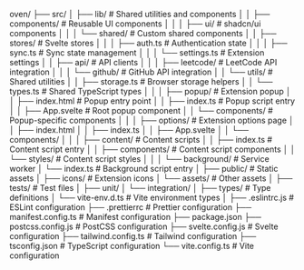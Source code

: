 oven/
├── src/
│   ├── lib/                    # Shared utilities and components
│   │   ├── components/         # Reusable UI components
│   │   │   ├── ui/             # shadcn/ui components
│   │   │   └── shared/         # Custom shared components
│   │   ├── stores/             # Svelte stores
│   │   │   ├── auth.ts         # Authentication state
│   │   │   ├── sync.ts         # Sync state management
│   │   │   └── settings.ts     # Extension settings
│   │   ├── api/                # API clients
│   │   │   ├── leetcode/       # LeetCode API integration
│   │   │   └── github/         # GitHub API integration
│   │   └── utils/              # Shared utilities
│   │       ├── storage.ts      # Browser storage helpers
│   │       └── types.ts        # Shared TypeScript types
│   │
│   ├── popup/                  # Extension popup
│   │   ├── index.html          # Popup entry point
│   │   ├── index.ts            # Popup script entry
│   │   ├── App.svelte          # Root popup component
│   │   └── components/         # Popup-specific components
│   │
│   ├── options/                # Extension options page
│   │   ├── index.html
│   │   ├── index.ts
│   │   ├── App.svelte
│   │   └── components/
│   │
│   ├── content/                # Content scripts
│   │   ├── index.ts            # Content script entry
│   │   ├── components/         # Content script components
│   │   └── styles/             # Content script styles
│   │
│   └── background/             # Service worker
│       └── index.ts            # Background script entry
│
├── public/                     # Static assets
│   ├── icons/                  # Extension icons
│   └── assets/                 # Other assets
│
├── tests/                      # Test files
│   ├── unit/
│   └── integration/
│
├── types/                      # Type definitions
│   └── vite-env.d.ts          # Vite environment types
│
├── .eslintrc.js               # ESLint configuration
├── .prettierrc                # Prettier configuration
├── manifest.config.ts         # Manifest configuration
├── package.json
├── postcss.config.js          # PostCSS configuration
├── svelte.config.js           # Svelte configuration
├── tailwind.config.ts         # Tailwind configuration
├── tsconfig.json              # TypeScript configuration
└── vite.config.ts             # Vite configuration